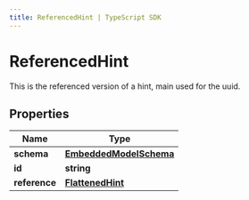 ```yaml
---
title: ReferencedHint | TypeScript SDK
---
```



# ReferencedHint

This is the referenced version of a hint, main used for the uuid.

## Properties

Name | Type
------------ | -------------
**schema** | [**EmbeddedModelSchema**](EmbeddedModelSchema)
**id** | **string**
**reference** | [**FlattenedHint**](FlattenedHint)


